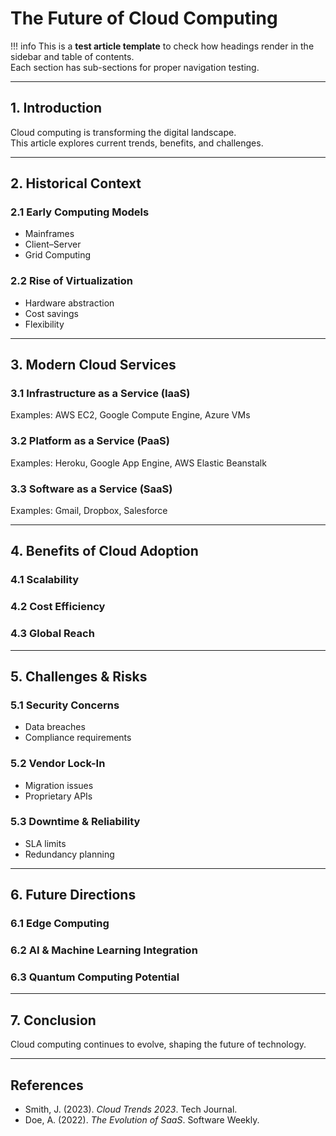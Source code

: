 # The Future of Cloud Computing

!!! info
    This is a **test article template** to check how headings render in the sidebar and table of contents.  
    Each section has sub-sections for proper navigation testing.

---

## 1. Introduction

Cloud computing is transforming the digital landscape.  
This article explores current trends, benefits, and challenges.

---

## 2. Historical Context

### 2.1 Early Computing Models

- Mainframes
- Client–Server  
- Grid Computing

### 2.2 Rise of Virtualization

- Hardware abstraction
- Cost savings
- Flexibility

---

## 3. Modern Cloud Services

### 3.1 Infrastructure as a Service (IaaS)

Examples: AWS EC2, Google Compute Engine, Azure VMs

### 3.2 Platform as a Service (PaaS)

Examples: Heroku, Google App Engine, AWS Elastic Beanstalk

### 3.3 Software as a Service (SaaS)

Examples: Gmail, Dropbox, Salesforce

---

## 4. Benefits of Cloud Adoption

### 4.1 Scalability
### 4.2 Cost Efficiency
### 4.3 Global Reach

---

## 5. Challenges & Risks

### 5.1 Security Concerns
- Data breaches  
- Compliance requirements  

### 5.2 Vendor Lock-In
- Migration issues  
- Proprietary APIs  

### 5.3 Downtime & Reliability
- SLA limits  
- Redundancy planning  

---

## 6. Future Directions

### 6.1 Edge Computing
### 6.2 AI & Machine Learning Integration
### 6.3 Quantum Computing Potential

---

## 7. Conclusion

Cloud computing continues to evolve, shaping the future of technology.

---

## References

- Smith, J. (2023). *Cloud Trends 2023*. Tech Journal.  
- Doe, A. (2022). *The Evolution of SaaS*. Software Weekly.